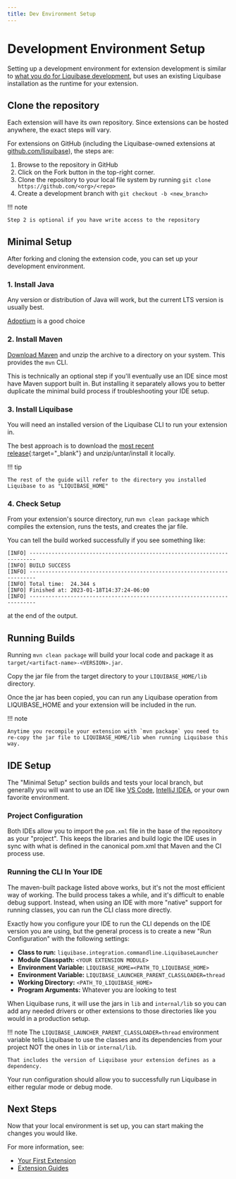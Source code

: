 ```yaml
---
title: Dev Environment Setup 
---
```


# Development Environment Setup

Setting up a development environment for extension development is similar to [what you do for Liquibase development](../../code/get-started/env-setup.md),
but uses an existing Liquibase installation as the runtime for your extension. 

## Clone the repository

Each extension will have its own repository. Since extensions can be hosted anywhere, the exact steps will vary.

For extensions on GitHub (including the Liquibase-owned extensions at [github.com/liquibase](https://github.com/liquibase)), the steps are:

1. Browse to the repository in GitHub
2. Click on the Fork button in the top-right corner. 
3. Clone the repository to your local file system by running `git clone https://github.com/<org>/<repo>`
4. Create a development branch with `git checkout -b <new_branch>`

!!! note

    Step 2 is optional if you have write access to the repository 


## Minimal Setup

After forking and cloning the extension code, you can set up your development environment. 

### 1. Install Java

Any version or distribution of Java will work, but the current LTS version is usually best.

[Adoptium](https://adoptium.net/) is a good choice

### 2. Install Maven

[Download Maven](https://maven.apache.org/download.cgi) and unzip the archive to a directory on your system. This provides the `mvn` CLI. 

This is technically an optional step if you'll eventually use an IDE since most have Maven support built in. 
But installing it separately allows you to better duplicate the minimal build process if troubleshooting your IDE setup.   

### 3. Install Liquibase

You will need an installed version of the Liquibase CLI to run your extension in. 

The best approach is to download the [most recent release](https://github.com/liquibase/liquibase/releases){:target="_blank"} and unzip/untar/install it locally. 

!!! tip

    The rest of the guide will refer to the directory you installed Liquibase to as "LIQUIBASE_HOME"

### 4. Check Setup
 
From your extension's source directory, run `mvn clean package` which compiles the extension, runs the tests, and creates the jar file.

You can tell the build worked successfully if you see something like:

```
[INFO] ------------------------------------------------------------------------
[INFO] BUILD SUCCESS
[INFO] ------------------------------------------------------------------------
[INFO] Total time:  24.344 s
[INFO] Finished at: 2023-01-18T14:37:24-06:00
[INFO] ------------------------------------------------------------------------
```

at the end of the output.

## Running Builds

Running `mvn clean package` will build your local code and package it as `target/<artifact-name>-<VERSION>.jar`.

Copy the jar file from the target directory to your `LIQUIBASE_HOME/lib` directory. 

Once the jar has been copied, you can run any Liquibase operation from LIQUIBASE_HOME and your extension will be included in the run.

!!! note

    Anytime you recompile your extension with `mvn package` you need to re-copy the jar file to LIQUIBASE_HOME/lib when running Liquibase this way.

## IDE Setup

The "Minimal Setup" section builds and tests your local branch, but generally you will want to use an IDE like [VS Code](https://code.visualstudio.com/),
[IntelliJ IDEA](https://www.jetbrains.com/idea/), or your own favorite environment.

### Project Configuration

Both IDEs allow you to import the `pom.xml` file in the base of the repository as your "project". This keeps the libraries and build logic the IDE uses in sync with
what is defined in the canonical pom.xml that Maven and the CI process use.

### Running the CLI In Your IDE

The maven-built package listed above works, but it's not the most efficient way of working. The build process takes a while, and it's difficult to enable debug support.
Instead, when using an IDE with more "native" support for running classes, you can run the CLI class more directly.

Exactly how you configure your IDE to run the CLI depends on the IDE version you are using, but the general process is to create a new "Run Configuration" with the following settings:

- **Class to run:** `liquibase.integration.commandline.LiquibaseLauncher`
- **Module Classpath:** `<YOUR EXTENSION MODULE>`
- **Environment Variable:** `LIQUIBASE_HOME=<PATH_TO_LIQUIBASE_HOME>`
- **Environment Variable:** `LIQUIBASE_LAUNCHER_PARENT_CLASSLOADER=thread`
- **Working Directory:** `<PATH_TO_LIQUIBASE_HOME>`
- **Program Arguments:** Whatever you are looking to test

When Liquibase runs, it will use the jars in `lib` and `internal/lib` so you can add any needed drivers or other extensions to those directories like you would
in a production setup.

!!! note
    The `LIQUIBASE_LAUNCHER_PARENT_CLASSLOADER=thread` environment variable tells Liquibase to use the classes and its dependencies from your project NOT the ones in `lib` or `internal/lib`.

    That includes the version of Liquibase your extension defines as a dependency.

Your run configuration should allow you to successfully run Liquibase in either regular mode or debug mode.

## Next Steps

Now that your local environment is set up, you can start making the changes you would like. 

For more information, see:

- [Your First Extension](your-first-extension.md)
- [Extension Guides](../extension-guides/index.md)